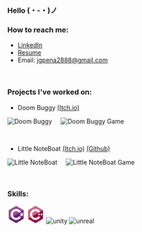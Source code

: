 ### Hello (・-・)ノ

### How to reach me:
* [LinkedIn](https://www.linkedin.com/in/joseph-pena-5949411ba/)
* [Resume](https://resume.creddle.io/resume/8jbd37dofvq)
* Email: jgpena2888@gmail.com

<br/>

### Projects I've worked on:
* Doom Buggy [(Itch.io)](https://doombuggy.itch.io/doom-buggy)

<img src="https://img.itch.zone/aW1nLzkwNDcxMzkucG5n/original/Jim8v7.png" alt="Doom Buggy" width="400" height="200"/> &nbsp;&nbsp;&nbsp; <img src="https://img.itch.zone/aW1hZ2UvMTU0OTM2OS85MDU1MjM4LnBuZw==/347x500/7WhASG.png" alt="Doom Buggy Game" width="400" height="200"/>

<br/>

* Little NoteBoat [(Itch.io)](https://chicory-games.itch.io/little-noteboat) [(Github)](https://github.com/lucasCampCode/A-Little-Noteboat)

<img src="https://img.itch.zone/aW1nLzYzNDUxNzcucG5n/347x500/LPtXLE.png" alt="Little NoteBoat" width="200" height="200"/> &nbsp;&nbsp;&nbsp; <img src="https://cdn.discordapp.com/attachments/689567022710915153/986324733408718878/unknown.png" alt="Little NoteBoat Game" width="200" height="200"/>

<br/>

### Skills:
<p align="left">
<img src="https://raw.githubusercontent.com/devicons/devicon/master/icons/csharp/csharp-original.svg" alt="csharp" width="40" height="40"/>
</a>
<img src="https://raw.githubusercontent.com/devicons/devicon/master/icons/cplusplus/cplusplus-original.svg" alt="cplusplus" width="40" height="40"/>
</a>
<img src="https://www.vectorlogo.zone/logos/unity3d/unity3d-icon.svg" alt="unity" width="40" height="40"/>
</a>
<img src="https://w7.pngwing.com/pngs/295/917/png-transparent-unreal-engine-4-game-engine-epic-games-others-miscellaneous-blue-game-thumbnail.png" alt="unreal" width="40" height="40"/>
</a>
</p>

<!--
- 🔭 I’m currently working on ...
